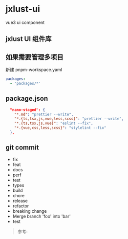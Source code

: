# jxlust-ui

vue3 ui component

## jxlust UI 组件库

## 如果需要管理多项目

新建 pnpm-workspace.yaml

```yaml
packages:
  - 'packages/*'
```

## package.json

```json
  "nano-staged": {
    "*.md": "prettier --write",
    "*.{ts,tsx,js,vue,less,scss}": "prettier --write",
    "*.{ts,tsx,js,vue}": "eslint --fix",
    "*.{vue,css,less,scss}": "stylelint --fix"
  },
```

## git commit

- fix
- feat
- docs
- perf
- test
- types
- build
- chore
- release
- refactor
- breaking change
- Merge branch 'foo' into 'bar'
- test

> 参考:
